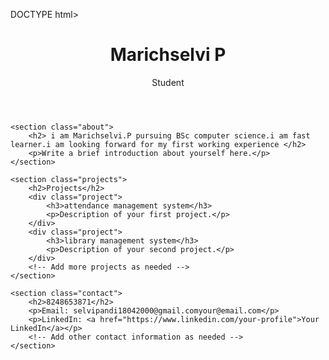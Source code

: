 DOCTYPE html>
<html lang="en">
<head>
    <meta charset="UTF-8">
    <meta name="viewport" content="width=device-width, initial-scale=1.0">
    <link rel="stylesheet" href="styles.css">
    <title>Your Name - Portfolio</title>
</head>
<body>
    <header>
        <h1>Marichselvi P</h1>
        <p>Student</p>
    </header>
    
    <section class="about">
        <h2> i am Marichselvi.P pursuing BSc computer science.i am fast learner.i am looking forward for my first working experience </h2>
        <p>Write a brief introduction about yourself here.</p>
    </section>

    <section class="projects">
        <h2>Projects</h2>
        <div class="project">
            <h3>attendance management system</h3>
            <p>Description of your first project.</p>
        </div>
        <div class="project">
            <h3>library management system</h3>
            <p>Description of your second project.</p>
        </div>
        <!-- Add more projects as needed -->
    </section>

    <section class="contact">
        <h2>8248653871</h2>
        <p>Email: selvipandi18042000@gmail.comyour@email.com</p>
        <p>LinkedIn: <a href="https://www.linkedin.com/your-profile">Your LinkedIn</a></p>
        <!-- Add other contact information as needed -->
    </section>
</body>
</html
